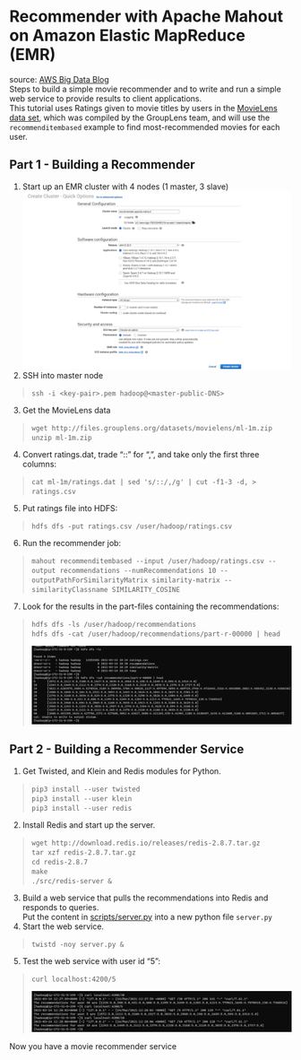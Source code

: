 # Recommender with Apache Mahout on Amazon Elastic MapReduce (EMR)

source: [AWS Big Data Blog](https://aws.amazon.com/blogs/big-data/building-a-recommender-with-apache-mahout-on-amazon-elastic-mapreduce-emr/)   
Steps to build a simple movie recommender and to write and run a simple web service to provide results to client applications.  
This tutorial uses Ratings given to movie titles by users in the [MovieLens data set](http://grouplens.org/datasets/movielens/), which was compiled by the GroupLens team, and will use the `recommenditembased` example to find most-recommended movies for each user.

## Part 1 - Building a Recommender

1. Start up an EMR cluster with 4 nodes (1 master, 3 slave)
![emr-config](./screens/emr-config.png)
2. SSH into master node
> `ssh -i <key-pair>.pem hadoop@<master-public-DNS>`
3. Get the MovieLens data
> `wget http://files.grouplens.org/datasets/movielens/ml-1m.zip`  
> `unzip ml-1m.zip`
4. Convert ratings.dat, trade “::” for “,”, and take only the first three columns:
> `cat ml-1m/ratings.dat | sed 's/::/,/g' | cut -f1-3 -d, > ratings.csv`
5. Put ratings file into HDFS:
> `hdfs dfs -put ratings.csv /user/hadoop/ratings.csv`
6. Run the recommender job:
> `mahout recommenditembased --input /user/hadoop/ratings.csv --output recommendations --numRecommendations 10 --outputPathForSimilarityMatrix similarity-matrix --similarityClassname SIMILARITY_COSINE`
7. Look for the results in the part-files containing the recommendations:
> `hdfs dfs -ls /user/hadoop/recommendations`  
> `hdfs dfs -cat /user/hadoop/recommendations/part-r-00000 | head`  
> 
> ![map-reduce-job-output](./screens/map-reduce-job-output.png)

## Part 2 - Building a Recommender Service

1. Get Twisted, and Klein and Redis modules for Python.
> `pip3 install --user twisted`  
> `pip3 install --user klein`  
> `pip3 install --user redis`  
2. Install Redis and start up the server.
> `wget http://download.redis.io/releases/redis-2.8.7.tar.gz`  
> `tar xzf redis-2.8.7.tar.gz`  
> `cd redis-2.8.7`  
> `make`  
> `./src/redis-server &`  
3. Build a web service that pulls the recommendations into Redis and responds to queries.  
Put the content in [scripts/server.py](./scripts/server.py) into a new python file `server.py`
4. Start the web service.
> `twistd -noy server.py &`
5. Test the web service with user id “5”:
> `curl localhost:4200/5`  
> 
> ![recommender-service-api](./screens/recommender-service-api.png)

Now you have a movie recommender service 




